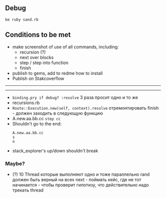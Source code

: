 ## Debug

```
be ruby sand.rb
```

## Conditions to be met

- make screenshot of use of all commands, including:
  - recursion (?)
  - next over blocks
  - step / step into function
  - finish
- publish to gems, add to redme how to install
- Publish on Stakcoverflow


-------------------
-------------------


- `binding.pry if debug? :resolve`
3 раза просит одно и то же
- recursions.rb
- `Route::Execution.new(self, context).resolve`
отремонтировать finish - должен заходить в следующую функцию
- A.new.aa.bb.cc
  `step cc`
- Shouldn't go to the end:
    ```
    A.new.aa.bb.cc
    s
    n
    ```
- stack_explorer's up/down shouldn't break

    
### Maybe?
    
- (?) 10 Thread которые выполняют одно и тоже параллельно
rand должен быть верный на всех next - поймать кейс, где не тот начинается - чтобы проверит гипотизу, что действительно надо трекать thread

